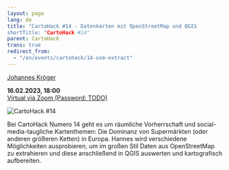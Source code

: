 ```yaml
---
layout: page
lang: de
title: "CartoHack #14 - Datenkarten mit OpenStreetMap und QGIS
shortTitle: "CartoHack #14" 
parent: CartoHack
trans: true
redirect_from:
  - "/en/events/cartohack/14-osm-extract"
---
```


<a href="https://norden.social/@cartocalypse">Johannes Kröger</a><br />

<strong>16.02.2023, 18:00</strong><br />
<a href="TODO">Virtual via Zoom (Password: TODO)</a>

![CartoHack #14](/images/cartohack/14-osm-extract.png)

Bei CartoHack Numero 14 geht es um räumliche Vorherrschaft und social-media-taugliche Kartenthemen: Die Dominanz von Supermärkten (oder anderen größeren Ketten) in Europa. Hannes wird verschiedene Möglichkeiten ausprobieren, um im großen Stil Daten aus OpenStreetMap zu extrahieren und diese anschließend in QGIS auswerten und kartografisch aufbereiten.

